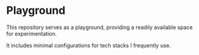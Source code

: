 # Playground

This repository serves as a playground, providing a readily available space for experimentation.

It includes minimal configurations for tech stacks I frequently use.